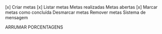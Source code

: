 [x] Criar metas 
[x] Listar metas 
    Metas realizadas
    Metas abertas
[x] Marcar metas como concluída
Desmarcar metas
Remover metas
Sistema de mensagem

ARRUMAR PORCENTAGENS